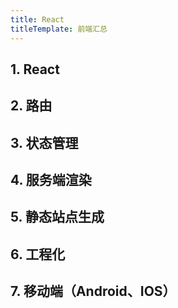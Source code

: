 ```yaml
---
title: React
titleTemplate: 前端汇总
---
```


<script setup lang="ts">
import WebsiteBox from '/components/WebsiteBox/index.vue';
import {website1,website2,website3,website4,website5,website6,website7} from './data/react-website.ts';


</script>

## 1. React

<WebsiteBox :data="website1" />

## 2. 路由

<WebsiteBox :data="website2" />

## 3. 状态管理

<WebsiteBox :data="website3" />

## 4. 服务端渲染

<WebsiteBox :data="website4" />

## 5. 静态站点生成

<WebsiteBox :data="website5" />

## 6. 工程化

<WebsiteBox :data="website6" />

## 7. 移动端（Android、IOS）

<WebsiteBox :data="website7" />
